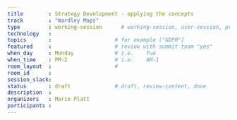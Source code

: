 ```yaml
---
title        : Strategy Development - applying the concepts
track        : "Wardley Maps"
type         : working-session      # working-session, user-session, product-session
technology   :
topics       :                    # for example ["GDPR"]
featured     :                    # review with summit team "yes"
when_day     : Monday             # i.e.    Tue
when_time    : PM-2               # i.e.    AM-1
room_layout  :                    #
room_id      : 
session_slack: 
status       : draft              # draft, review-content, done
description  :
organizers   : Mario Platt
participants :
---
```



<!--(add intro)

## WHY

(...)

## What

(...)

## Outcomes

(...)

## References

(...)


## Previous-->
